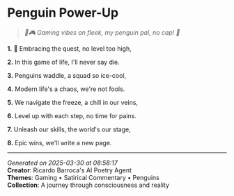 # Penguin Power-Up

> *🐧🎮 Gaming vibes on fleek, my penguin pal, no cap! 🌟*

**1.** 🐧 Embracing the quest, no level too high,


**2.** In this game of life, I'll never say die.


**3.** Penguins waddle, a squad so ice-cool,


**4.** Modern life's a chaos, we're not fools.


**5.** We navigate the freeze, a chill in our veins,


**6.** Level up with each step, no time for pains.


**7.** Unleash our skills, the world's our stage,


**8.** Epic wins, we'll write a new page.



---

*Generated on 2025-03-30 at 08:58:17*  
**Creator**: Ricardo Barroca's AI Poetry Agent  
**Themes**: Gaming • Satirical Commentary • Penguins  
**Collection**: A journey through consciousness and reality